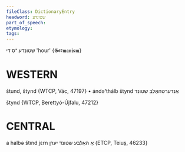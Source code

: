 ```yaml
---
fileClass: DictionaryEntry
headword: שטונדע
part_of_speech: 
etymology: 
tags: 
---
```

שטונדע
־ס
די
'hour'
{𝕲𝖊𝖗𝖒𝖆𝖓𝖎𝖘𝖒}

WESTERN
========

štund, štynd {WTCP, Vác, 47197}
	•	ándəʳthálb štynd אַנדערטהאַלב שטונד

štynd {WTCP, Berettyó-Újfalu, 47212}

CENTRAL
========

a halbə štɩnd jɛrn אַ האַלבע שטונד יערן {ETCP, Teiuș, 46233}
